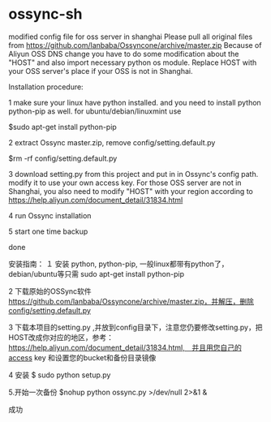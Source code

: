 # ossync-sh
modified config file for oss server in shanghai
Please pull all original files from https://github.com/lanbaba/Ossyncone/archive/master.zip
Because of Aliyun OSS DNS change you have to do some modification about the "HOST" and also import necessary python os module.
Replace HOST with your OSS server's place if your OSS is not in Shanghai.

Installation procedure:

1 make sure your linux have python installed. and you need to install python python-pip as well.
for ubuntu/debian/linuxmint use

$sudo apt-get install python-pip

2 extract Ossync master.zip, remove config/setting.default.py 

$rm -rf config/setting.default.py

3 download setting.py from this project and put in in Ossync's config path.
modify it to use your own access key. For those OSS server are not in Shanghai, you also need to modify "HOST" with your region according to  https://help.aliyun.com/document_detail/31834.html

4 run Ossync installation

5 start one time backup

done

安装指南：
１ 安装 python, python-pip, 一般linux都带有python了，debian/ubuntu等只需
sudo apt-get install python-pip

2 下载原始的OSSync软件　https://github.com/lanbaba/Ossyncone/archive/master.zip，并解压，删除config/setting.default.py

3 下载本项目的setting.py ,并放到config目录下，注意您仍要修改setting.py，把HOST改成你对应的地区，参考：https://help.aliyun.com/document_detail/31834.html,　并且用您自己的access key 和设置您的bucket和备份目录镜像

4 安装
$ sudo python setup.py

5.开始一次备份
$nohup python ossync.py >/dev/null 2>&1 &

成功
